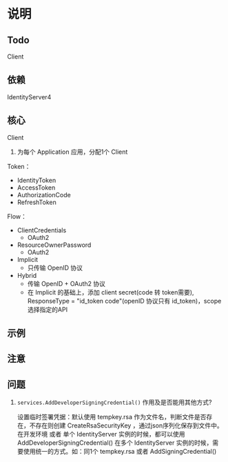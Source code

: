 # 说明

## Todo

Client

## 依赖

IdentityServer4

## 核心

Client

1. 为每个 Application 应用，分配1个 Client

Token：

- IdentityToken
- AccessToken
- AuthorizationCode
- RefreshToken

Flow：

- ClientCredentials
  - OAuth2
- ResourceOwnerPassword
  - OAuth2
- Implicit
  - 只传输 OpenID 协议
- Hybrid
  - 传输 OpenID + OAuth2 协议
  - 在 Implicit 的基础上，添加 client secret(code 转 token需要), ResponseType = "id_token code"(openID 协议只有 id_token)，scope 选择指定的API

## 示例

## 注意

## 问题

1. `services.AddDeveloperSigningCredential()` 作用及是否能用其他方式?

    设置临时签署凭据：默认使用 tempkey.rsa 作为文件名，判断文件是否存在，不存在则创建 CreateRsaSecurityKey ，通过json序列化保存到文件中。
    在开发环境 或者 单个 IdentityServer 实例的时候，都可以使用 AddDeveloperSigningCredential()
    在多个 IdentityServer 实例的时候，需要使用统一的方式。如：同1个 tempkey.rsa 或者 AddSigningCredential()
